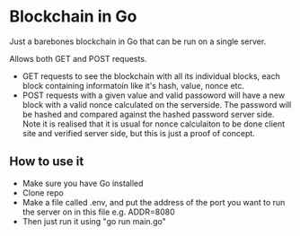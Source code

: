 # Blockchain in Go

Just a barebones blockchain in Go that can be run on a single server. 

Allows both GET and POST requests.
- GET requests to see the blockchain with all its individual blocks, each block containing informatoin like it's hash, value,
nonce etc.
- POST requests with a given value and valid passoword will have a new block with a valid nonce calculated on the serverside. 
The password will be hashed and compared against the hashed password server side. Note it is realised that it is usual for 
nonce calculaiton to be done client site and verified server side, but this is just a proof of concept. 


## How to use it
- Make sure you have Go installed
- Clone repo
- Make a file called .env, and put the address of the port you want to run the server on in this file e.g. ADDR=8080
- Then just run it using "go run main.go"
